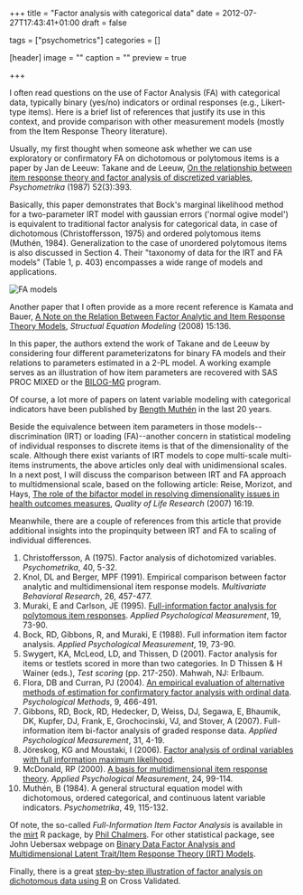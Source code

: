 +++
title = "Factor analysis with categorical data"
date = 2012-07-27T17:43:41+01:00
draft = false

tags = ["psychometrics"]
categories = []

[header]
image = ""
caption = ""
preview = true

+++

I often read questions on the use of Factor Analysis (FA) with categorical data, typically binary (yes/no) indicators or ordinal responses (e.g., Likert-type items). Here is a brief list of references that justify its use in this context, and provide comparison with other measurement models (mostly from the Item Response Theory literature).

Usually, my first thought when someone ask whether we can use exploratory or confirmatory FA on dichotomous or polytomous items is a paper by Jan de Leeuw:
Takane and de Leeuw, <i class="fa fa-file-pdf-o fa-1x"></i> [On the relationship between item response theory and factor analysis of discretized variables](http://takane.brinkster.net/Yoshio/p026.pdf), *Psychometrika* (1987) 52(3):393.

Basically, this paper demonstrates that Bock's marginal likelihood method for a two-parameter IRT model with gaussian errors ('normal ogive model') is equivalent to traditional factor analysis for categorical data, in case of dichotomous (Christoffersson, 1975) and ordered polytomous items (Muthén, 1984). Generalization to the case of unordered polytomous items is also discussed in Section 4. Their "taxonomy of data for the IRT and FA models" (Table 1, p. 403) encompasses a wide range of models and applications.

![FA models](/img/20120727124015.png)

Another paper that I often provide as a more recent reference is 
Kamata and Bauer, <i class="fa fa-file-pdf-o fa-1x"></i>  [A Note on the Relation Between Factor Analytic and Item Response Theory Models](http://www.unc.edu/~dbauer/manuscripts/kamata-bauer-2008.pdf), *Structual Equation Modeling* (2008) 15:136.

In this paper, the authors extend the work of Takane and de Leeuw by considering four different parameterizatons for binary FA models and their relations to parameters estimated in a 2-PL model. A working example serves as an illustration of how item parameters are recovered with SAS PROC MIXED or the [BILOG-MG](http://assess.com/xcart/product.php?productid=15) <i class="fa fa-chain-broken fa-1x"></i> program.

Of course, a lot more of papers on latent variable modeling with categorical indicators have been published by [Bength Muthén](http://pages.gseis.ucla.edu/faculty/muthen/muthen3.htm) in the last 20 years.

Beside the equivalence between item parameters in those models--discrimination (IRT) or loading (FA)--another concern in statistical modeling of individual responses to discrete items is that of the dimensionality of the scale. Although there exist variants of IRT models to cope multi-scale multi-items instruments, the above articles only deal with unidimensional scales. In a next post, I will discuss the comparison between IRT and FA approach to multidmensional scale, based on the following article:
Reise, Morizot, and Hays, <i class="fa fa-file-pdf-o fa-1x"></i> [The role of the bifactor model in resolving dimensionality issues in health outcomes measures](http://www.julienmorizot.com/pdf/Reise_Morizot_Hays_2007-Bifactor_model_and_dimensionality.pdf), *Quality of Life Research* (2007) 16:19.

Meanwhile, there are a couple of references from this article that provide additional insights into the propinquity between IRT and FA to scaling of individual differences.

1. Christoffersson, A (1975). Factor analysis of dichotomized variables. *Psychometrika*, 40, 5-32.
2. Knol, DL and Berger, MPF (1991). Empirical comparison between factor analytic and multidimensional item response models. *Multivariate Behavioral Research*, 26, 457-477.
3. Muraki, E and Carlson, JE (1995). <i class="fa fa-file-pdf-o fa-1x"></i> [Full-information factor analysis for polytomous item responses](http://conservancy.umn.edu/bitstream/117440/1/v19n1p073.pdf). *Applied Psychological Measurement*, 19, 73-90.
4. Bock, RD, Gibbons, R, and Muraki, E (1988). Full information item factor analysis. *Applied Psychological Measurement*, 19, 73-90.
5. Swygert, KA, McLeod, LD, and Thissen, D (2001). Factor analysis for items or testlets scored in more than two categories. In D Thissen & H Wainer (eds.), *Test scoring* (pp. 217-250). Mahwah, NJ: Erlbaum.
6. Flora, DB and Curran, PJ (2004). [An empirical evaluation of alternative methods of estimation for confirmatory factor analysis with ordinal data](http://www.ncbi.nlm.nih.gov/pmc/articles/PMC3153362/). *Psychological Methods*, 9, 466-491.
7. Gibbons, RD, Bock, RD, Hedecker, D, Weiss, DJ, Segawa, E, Bhaumik, DK, Kupfer, DJ, Frank, E, Grochocinski, VJ, and Stover, A (2007). Full-information item bi-factor analysis of graded response data. *Applied Psychological Measurement*, 31, 4-19.
8. Jöreskog, KG and Moustaki, I (2006). <i class="fa fa-file-pdf-o fa-1x"></i> [Factor analysis of ordinal variables with full information maximum likelihood](http://www.ssicentral.com/lisrel/techdocs/orfiml.pdf).
9. McDonald, RP (2000). <i class="fa fa-file-pdf-o fa-1x"></i> [A basis for multidimensional item response theory](http://nth.wpi.edu/PapersByOthers/multidimensoal-item-repoce%20theory.pdf). *Applied Psychological Measurement*, 24, 99-114.
10. Muthén, B (1984). A general structural equation model with dichotomous, ordered categorical, and continuous latent variable indicators. *Psychometrika*, 49, 115-132.

Of note, the so-called *Full-Information Item Factor Analysis* is available in the [mirt](http://cran.r-project.org/web/packages/mirt/) R package, by [Phil Chalmers](https://github.com/philchalmers). For other statistical package, see John Uebersax webpage on [Binary Data Factor Analysis and Multidimensional Latent Trait/Item Response Theory (IRT) Models](http://www.john-uebersax.com/stat/binary.htm).

Finally, there is a great [step-by-step illustration of factor analysis on dichotomous data using R](http://stats.stackexchange.com/q/31948/930) on Cross Validated.
